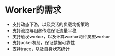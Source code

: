 # Worker的需求 #  
- 支持动态下游，以及灵活的负载均衡策略  
- 支持流控与阻塞传递保证流量平稳
- 支持触发worker，以及计算worker两种类型worker  
- 支持acker机制，保证数据可靠性  
- 支持trace，以及自身状态统计
